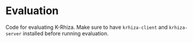 # Evaluation

Code for evaluating K-Rhiza.
Make sure to have `krhiza-client` and `krhiza-server`
installed before running evaluation.

